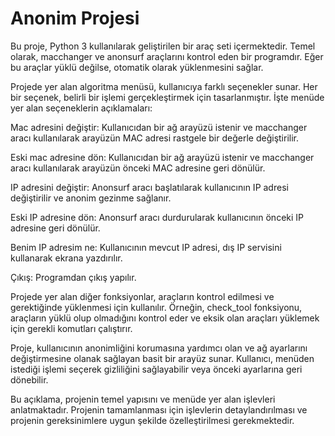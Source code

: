 # Anonim Projesi
Bu proje, Python 3 kullanılarak geliştirilen bir araç seti içermektedir. Temel olarak, macchanger ve anonsurf araçlarını kontrol eden bir programdır. Eğer bu araçlar yüklü değilse, otomatik olarak yüklenmesini sağlar.

Projede yer alan algoritma menüsü, kullanıcıya farklı seçenekler sunar. Her bir seçenek, belirli bir işlemi gerçekleştirmek için tasarlanmıştır. İşte menüde yer alan seçeneklerin açıklamaları:

Mac adresini değiştir: Kullanıcıdan bir ağ arayüzü istenir ve macchanger aracı kullanılarak arayüzün MAC adresi rastgele bir değerle değiştirilir.

Eski mac adresine dön: Kullanıcıdan bir ağ arayüzü istenir ve macchanger aracı kullanılarak arayüzün önceki MAC adresine geri dönülür.

IP adresini değiştir: Anonsurf aracı başlatılarak kullanıcının IP adresi değiştirilir ve anonim gezinme sağlanır.

Eski IP adresine dön: Anonsurf aracı durdurularak kullanıcının önceki IP adresine geri dönülür.

Benim IP adresim ne: Kullanıcının mevcut IP adresi, dış IP servisini kullanarak ekrana yazdırılır.

Çıkış: Programdan çıkış yapılır.

Projede yer alan diğer fonksiyonlar, araçların kontrol edilmesi ve gerektiğinde yüklenmesi için kullanılır. Örneğin, check_tool fonksiyonu, araçların yüklü olup olmadığını kontrol eder ve eksik olan araçları yüklemek için gerekli komutları çalıştırır.

Proje, kullanıcının anonimliğini korumasına yardımcı olan ve ağ ayarlarını değiştirmesine olanak sağlayan basit bir arayüz sunar. Kullanıcı, menüden istediği işlemi seçerek gizliliğini sağlayabilir veya önceki ayarlarına geri dönebilir.

Bu açıklama, projenin temel yapısını ve menüde yer alan işlevleri anlatmaktadır. Projenin tamamlanması için işlevlerin detaylandırılması ve projenin gereksinimlere uygun şekilde özelleştirilmesi gerekmektedir.

